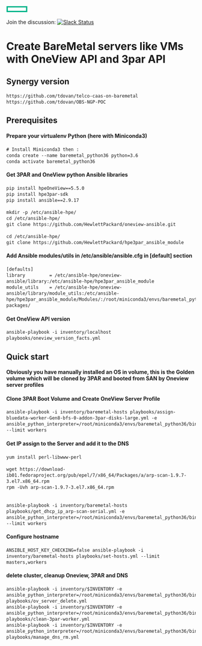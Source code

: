 ![HPE Logo](https://github.com/hpe-design/logos/blob/master/HPE%20Element%20-%20PNG/hpe-element-color.png?raw=true)

Join the discussion: [![Slack Status](https://dashif-slack.azurewebsites.net/badge.svg)](https://hpe-incubationgroup.slack.com)

Create BareMetal servers like VMs with  OneView API and 3par API
================================================================


Synergy version
---------------

    https://github.com/tdovan/telco-caas-on-baremetal
    https://github.com/tdovan/OBS-NGP-POC


Prerequisites
-------------

#### Prepare your virtualenv Python (here with Miniconda3)

    # Install Miniconda3 then :
    conda create --name baremetal_python36 python=3.6
    conda activate baremetal_python36
    
#### Get 3PAR and OneView python Ansible libraries
    pip install hpeOneView==5.5.0
    pip install hpe3par-sdk
    pip install ansible==2.9.17

    mkdir -p /etc/ansible-hpe/
    cd /etc/ansible-hpe/
    git clone https://github.com/HewlettPackard/oneview-ansible.git

    cd /etc/ansible-hpe/
    git clone https://github.com/HewlettPackard/hpe3par_ansible_module

#### Add Ansible modules/utils in  /etc/ansible/ansible.cfg  in [default] section
    [defaults]
    library         = /etc/ansible-hpe/oneview-ansible/library:/etc/ansible-hpe/hpe3par_ansible_module
    module_utils    = /etc/ansible-hpe/oneview-ansible/library/module_utils:/etc/ansible-hpe/hpe3par_ansible_module/Modules/:/root/miniconda3/envs/baremetal_python36/lib/python3.6/site-packages/


#### Get OneView API version

    ansible-playbook -i inventory/localhost playbooks/oneview_version_facts.yml


Quick start 
-------------

#### Obviously you have manually installed an OS in volume, this is the Golden volume which will be cloned by 3PAR and booted from SAN by Oneview server profiles
#### Clone 3PAR Boot Volume and Create OneView Server Profile
    ansible-playbook -i inventory/baremetal-hosts playbooks/assign-bluedata-worker-Gen8-bfs-0-addon-3par-disks-large.yml -e ansible_python_interpreter=/root/miniconda3/envs/baremetal_python36/bin/python  --limit workers 


#### Get IP assign to the Server and add it to the DNS
    yum install perl-libwww-perl

    wget https://download-ib01.fedoraproject.org/pub/epel/7/x86_64/Packages/a/arp-scan-1.9.7-3.el7.x86_64.rpm
    rpm -Uvh arp-scan-1.9.7-3.el7.x86_64.rpm


    ansible-playbook -i inventory/baremetal-hosts playbooks/get_dhcp_ip_arp-scan-serial.yml -e ansible_python_interpreter=/root/miniconda3/envs/baremetal_python36/bin/python --limit workers 


#### Configure hostname
    ANSIBLE_HOST_KEY_CHECKING=false ansible-playbook -i inventory/baremetal-hosts playbooks/set-hosts.yml --limit masters,workers



#### delete cluster, cleanup Oneview, 3PAR and DNS
    ansible-playbook -i inventory/$INVENTORY -e ansible_python_interpreter=/root/miniconda3/envs/baremetal_python36/bin/python playbooks/ov_server_delete.yml
    ansible-playbook -i inventory/$INVENTORY -e ansible_python_interpreter=/root/miniconda3/envs/baremetal_python36/bin/python playbooks/clean-3par-worker.yml
    ansible-playbook -i inventory/$INVENTORY -e ansible_python_interpreter=/root/miniconda3/envs/baremetal_python36/bin/python playbooks/manage_dns_rm.yml








